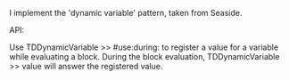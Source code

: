 I implement the 'dynamic variable' pattern, taken from Seaside.

API:

Use TDDynamicVariable >> #use:during: to register a value for a variable while evaluating a block. During the block evaluation, TDDynamicVariable >> value will answer the registered value.